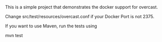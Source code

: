 
This is a simple project that demonstrates the docker support for overcast.

Change src/test/resources/overcast.conf if your Docker Port is not 2375. 

If you want to use Maven, run the tests using

  mvn test



